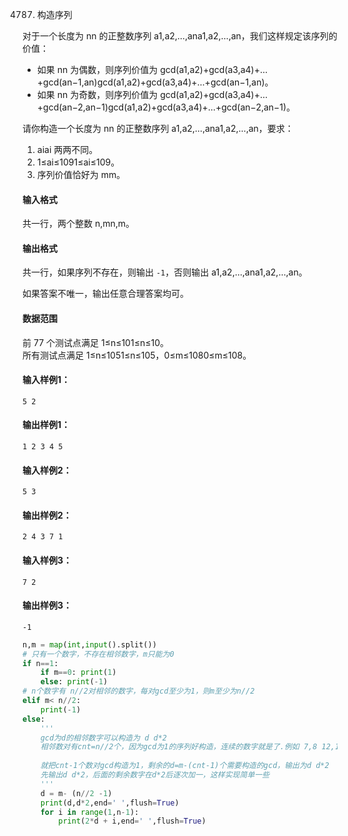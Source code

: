 4787. 构造序列


对于一个长度为 nn 的正整数序列 a1,a2,…,ana1,a2,…,an，我们这样规定该序列的价值：

-   如果 nn 为偶数，则序列价值为 gcd(a1,a2)+gcd(a3,a4)+…+gcd(an−1,an)gcd(a1,a2)+gcd(a3,a4)+…+gcd(an−1,an)。
-   如果 nn 为奇数，则序列价值为 gcd(a1,a2)+gcd(a3,a4)+…+gcd(an−2,an−1)gcd(a1,a2)+gcd(a3,a4)+…+gcd(an−2,an−1)。

请你构造一个长度为 nn 的正整数序列 a1,a2,…,ana1,a2,…,an，要求：

1.  aiai 两两不同。
1.  1≤ai≤1091≤ai≤109。
1.  序列价值恰好为 mm。

#### 输入格式

共一行，两个整数 n,mn,m。

#### 输出格式

共一行，如果序列不存在，则输出 `-1`，否则输出 a1,a2,…,ana1,a2,…,an。

如果答案不唯一，输出任意合理答案均可。

#### 数据范围

前 77 个测试点满足 1≤n≤101≤n≤10。  
所有测试点满足 1≤n≤1051≤n≤105，0≤m≤1080≤m≤108。

#### 输入样例1：

```
5 2
```

#### 输出样例1：

```
1 2 3 4 5
```

#### 输入样例2：

```
5 3
```

#### 输出样例2：

```
2 4 3 7 1
```

#### 输入样例3：

```
7 2
```

#### 输出样例3：

```
-1
```

```py
n,m = map(int,input().split())
# 只有一个数字，不存在相邻数字，m只能为0
if n==1:
    if m==0: print(1)
    else: print(-1)
# n个数字有 n//2对相邻的数字，每对gcd至少为1，则m至少为n//2
elif m< n//2:
    print(-1)
else:
    '''
    gcd为d的相邻数字可以构造为 d d*2 
    相邻数对有cnt=n//2个，因为gcd为1的序列好构造，连续的数字就是了.例如 7,8 12,13
    
    就把cnt-1个数对gcd构造为1，剩余的d=m-(cnt-1)个需要构造的gcd，输出为d d*2
    先输出d d*2，后面的剩余数字在d*2后逐次加一，这样实现简单一些
    '''
    d = m- (n//2 -1)
    print(d,d*2,end=' ',flush=True)
    for i in range(1,n-1):
        print(2*d + i,end=' ',flush=True)
```